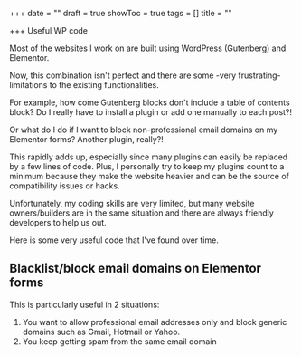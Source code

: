 +++
date = ""
draft = true
showToc = true
tags = []
title = ""

+++
Useful WP code

Most of the websites I work on are built using WordPress (Gutenberg) and Elementor.

Now, this combination isn't perfect and there are some -very frustrating- limitations to the existing functionalities. 

For example, how come Gutenberg blocks don't include a table of contents block? Do I really have to install a plugin or add one manually to each post?! 

Or what do I do if I want to block non-professional email domains on my Elementor forms? Another plugin, really?!

This rapidly adds up, especially since many plugins can easily be replaced by a few lines of code. Plus, I personally try to keep my plugins count to a minimum because they make the website heavier and can be the source of compatibility issues or hacks. 

Unfortunately, my coding skills are very limited, but many website owners/builders are in the same situation and there are always friendly developers to help us out.

Here is some very useful code that I've found over time. 

## Blacklist/block email domains on Elementor forms

This is particularly useful in 2 situations:

1. You want to allow professional email addresses only and block generic domains such as Gmail, Hotmail or Yahoo. 
2. You keep getting spam from the same email domain